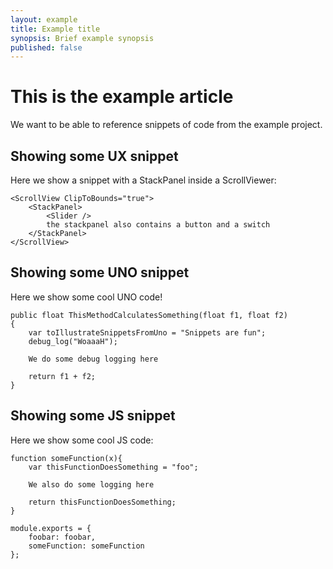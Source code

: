 ```yaml
---
layout: example
title: Example title
synopsis: Brief example synopsis
published: false
---
```

# This is the example article

We want to be able to reference snippets of code from the example project.

## Showing some UX snippet

Here we show a snippet with a StackPanel inside a ScrollViewer:

<!-- snippet-begin:code/MainView.ux:StackPanelInsideScrollViewer -->

```
<ScrollView ClipToBounds="true">
    <StackPanel>
        <Slider />
        the stackpanel also contains a button and a switch
    </StackPanel>
</ScrollView>
```

<!-- snippet-end -->

## Showing some UNO snippet

Here we show some cool UNO code!

<!-- snippet-begin:code/SomeCode.uno:SomeExampleUnoMethod -->

```
public float ThisMethodCalculatesSomething(float f1, float f2)
{
    var toIllustrateSnippetsFromUno = "Snippets are fun";
    debug_log("WoaaaH");

    We do some debug logging here

    return f1 + f2;
}
```

<!-- snippet-end -->

## Showing some JS snippet

Here we show some cool JS code:

<!-- snippet-begin:code/MainView.js:SomeJSSnippet -->

```
function someFunction(x){
    var thisFunctionDoesSomething = "foo";

    We also do some logging here

    return thisFunctionDoesSomething;
}

module.exports = {
    foobar: foobar,
    someFunction: someFunction
};
```

<!-- snippet-end -->
